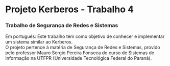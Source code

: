 # Projeto Kerberos - Trabalho 4
### Trabalho de Segurança de Redes e Sistemas
Em português:
Este trabalho tem como objetivo de conhecer e implementar um sistema similar ao Kerberos.\
O projeto pertence à matéria de Segurança de Redes e Sistemas, provido pelo professor Mauro Sergio Pereira Fonseca do curso de Sistemas de Informação na UTFPR (Universidade Tecnológica Federal do Paraná).
